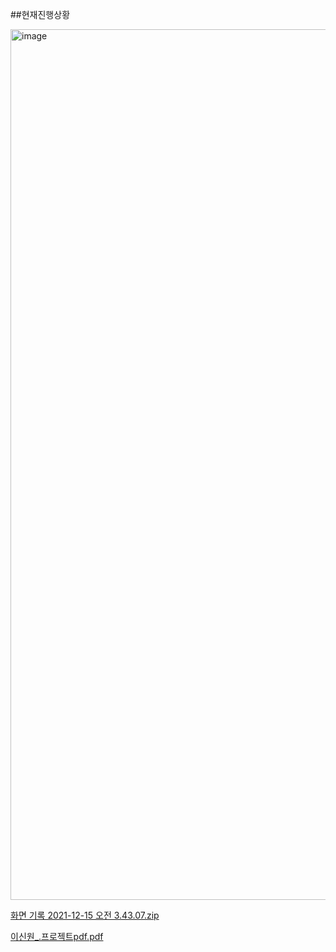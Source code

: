 ##현재진행상황

<img width="1393" alt="image" src="https://user-images.githubusercontent.com/82192923/169384269-ce30ee7b-96c0-40bf-b998-4a254f8b811c.png">

[화면 기록 2021-12-15 오전 3.43.07.zip](https://github.com/LeeShinwon/OSS_mninitest/files/7714037/2021-12-15.3.43.07.zip)

[이신원_.프로젝트pdf.pdf](https://github.com/LeeShinwon/OSS_mninitest/files/7795462/_.pdf.pdf)


